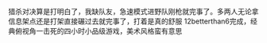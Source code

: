 猎杀对决算是打明白了，我缺队友，急速模式进野队刚枪就完事了。多两人无论拿信息架点还是打架直接碾过去就完事了，打着是真的舒服
12betterthan6完成，经典俯视角一击死的四小时小品级游戏，美术风格蛮有意思